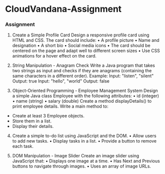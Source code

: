 # CloudVandana-Assignment

### Assignment
1. Create a Simple Profile Card
Design a responsive profile card using HTML and CSS. The card should include:
• A profile picture
• Name and designation
• A short bio
• Social media icons
• The card should be centered on the page and adapt well to different screen sizes
• Use CSS animations for a hover effect on the card.


2. String Manipulation - Anagram Check
Write a Java program that takes two strings as input and checks if they are anagrams
(containing the same characters in a different order).
Example:
Input: "listen", "silent"
Output: true
Input: "hello", "world"
Output: false


3. Object-Oriented Programming - Employee Management System
Design a simple Java class Employee with the following attributes:
• id (integer)
• name (string)
• salary (double)
Create a method displayDetails() to print employee details. Write a main method to:
  - Create at least 3 Employee objects.
  - Store them in a list.
  - Display their details.


4. Create a simple to-do list using JavaScript and the DOM.
• Allow users to add new tasks.
• Display tasks in a list.
• Provide a button to remove each task.

5. DOM Manipulation - Image Slider
Create an image slider using JavaScript that:
• Displays one image at a time.
• Has Next and Previous buttons to navigate through images.
• Uses an array of image URLs.
